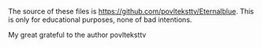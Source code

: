 
The source of these files is https://github.com/povlteksttv/Eternalblue. This is only for educational purposes, none of bad intentions.

My great grateful to the author povlteksttv
